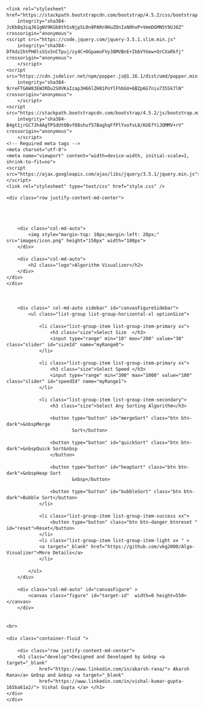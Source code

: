<!DOCTYPE html>
<html>

<head>
	<title>Algo Visualizer</title>
	<link rel="icon" href="images/icon.png">
	<link href="https://fonts.googleapis.com/css2?family=Rye&display=swap" rel="stylesheet">
	<link href="https://fonts.googleapis.com/css2?family=Chelsea+Market&display=swap" rel="stylesheet">

	<link rel="stylesheet" href="https://stackpath.bootstrapcdn.com/bootstrap/4.5.2/css/bootstrap.min.css"
		integrity="sha384-JcKb8q3iqJ61gNV9KGb8thSsNjpSL0n8PARn9HuZOnIxN0hoP+VmmDGMN5t9UJ0Z" crossorigin="anonymous">
	<script src="https://code.jquery.com/jquery-3.5.1.slim.min.js"
		integrity="sha384-DfXdz2htPH0lsSSs5nCTpuj/zy4C+OGpamoFVy38MVBnE+IbbVYUew+OrCXaRkfj" crossorigin="anonymous">
		</script>
	<script src="https://cdn.jsdelivr.net/npm/popper.js@1.16.1/dist/umd/popper.min.js"
		integrity="sha384-9/reFTGAW83EW2RDu2S0VKaIzap3H66lZH81PoYlFhbGU+6BZp6G7niu735Sk7lN" crossorigin="anonymous">
		</script>
	<script src="https://stackpath.bootstrapcdn.com/bootstrap/4.5.2/js/bootstrap.min.js"
		integrity="sha384-B4gt1jrGC7Jh4AgTPSdUtOBvfO8shuf57BaghqFfPlYxofvL8/KUEfYiJOMMV+rV" crossorigin="anonymous">
		</script>
	<!-- Required meta tags -->
	<meta charset="utf-8">
	<meta name="viewport" content="width=device-width, initial-scale=1, shrink-to-fit=no">
	<script src="https://ajax.googleapis.com/ajax/libs/jquery/3.5.1/jquery.min.js"></script>
	<link rel="stylesheet" type="text/css" href="style.css" />
</head>

<body>
	<div class="container-fluid ">
		
	<div class="row justify-content-md-center">
		  



		<div class="col-md-auto">
			<img style="margin-top: 10px;margin-left: 20px;" src="images/icon.png" height="150px" width="180px">
		</div>

		<div class="col-md-auto">
			<h2 class="logo">Algorithm Visualizer</h2>
		</div>
	</div>
	</div>


	
		<div class=" col-md-auto sidebar" id="canvasFigureSidebar">
			<ul class="list-group list-group-horizontal-xl optionSize">

				<li class="list-group-item list-group-item-primary xx">
					<h3 class="size">Select Size  </h3>
					<input type="range" min="10" max="200" value="30" class="slider" id="sizeId" name="myRange0">
				</li>

				<li class="list-group-item list-group-item-primary xx">
					<h3 class="size">Select Speed </h3>
					<input type="range" min="300" max="1000" value="100" class="slider" id="speedId" name="myRange1">
				</li>

				<li class="list-group-item list-group-item-secondary">
					<h3 class="size">Select Any Sorting Algorithm</h3>

					<button type="button" id="mergeSort" class="btn btn-dark">&nbspMerge
							Sort</button>

					<button type="button" id="quickSort" class="btn btn-dark">&nbspQuick Sort&nbsp
					</button>

					<button type="button" id="heapSort" class="btn btn-dark">&nbspHeap Sort
							&nbsp</button>

					<button type="button" id="bubbleSort" class="btn btn-dark">Bubble Sort</button>
				</li>

				<li class="list-group-item list-group-item-success xx">
					<button type="button" class="btn btn-danger btnreset " id="reset">Reset</button>
				</li>
				<li class="list-group-item list-group-item-light xx " >
				<a target="_blank" href="https://github.com/vkg2000/Algo-Visualizer">More Details</a>
				</li>

			</ul>
		</div>

		<div class="col-md-auto" id="canvasFigure" >
			<canvas class="figure" id="target-id"  width=0 height=550></canvas>
		</div>


	<br>

	<div class="container-fluid ">
		
		<div class="row justify-content-md-center">
		<h1 class="develop">Designed and Developed by &nbsp <a target="_blank"
				href="https://www.linkedin.com/in/akarsh-rana/"> Akarsh Rana</a> &nbsp and &nbsp <a target="_blank"
				href="https://www.linkedin.com/in/vishal-kumar-gupta-165ba61a2/"> Vishal Gupta </a> </h1>
	</div>
	</div>


</body>
<script type="text/javascript" src="script.js"></script>

</html>
